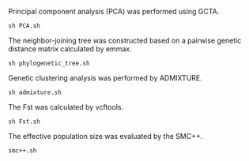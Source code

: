 Principal component analysis (PCA) was performed using GCTA.
```
sh PCA.sh
```

The neighbor-joining tree was constructed based on a pairwise genetic distance matrix calculated by emmax. 
```
sh phylogenetic_tree.sh
```

Genetic clustering analysis was performed by ADMIXTURE.
```
sh admixture.sh
```

The Fst was calculated by vcftools.
```
sh Fst.sh
```

The effective population size was evaluated by the SMC++.
```
smc++.sh
```